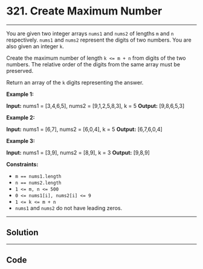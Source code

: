 # 321. Create Maximum Number

---

You are given two integer arrays `nums1` and `nums2` of lengths `m` and `n` respectively. `nums1` and `nums2` represent the digits of two numbers. You are also given an integer `k`.

Create the maximum number of length `k <= m + n` from digits of the two numbers. The relative order of the digits from the same array must be preserved.

Return an array of the `k` digits representing the answer.

 

**Example 1:**


**Input:** nums1 = [3,4,6,5], nums2 = [9,1,2,5,8,3], k = 5
**Output:** [9,8,6,5,3]


**Example 2:**


**Input:** nums1 = [6,7], nums2 = [6,0,4], k = 5
**Output:** [6,7,6,0,4]


**Example 3:**


**Input:** nums1 = [3,9], nums2 = [8,9], k = 3
**Output:** [9,8,9]


 

**Constraints:**

  * `m == nums1.length`
  * `n == nums2.length`
  * `1 <= m, n <= 500`
  * `0 <= nums1[i], nums2[i] <= 9`
  * `1 <= k <= m + n`
  * `nums1` and `nums2` do not have leading zeros.

---

## Solution



---

## Code
```python


```